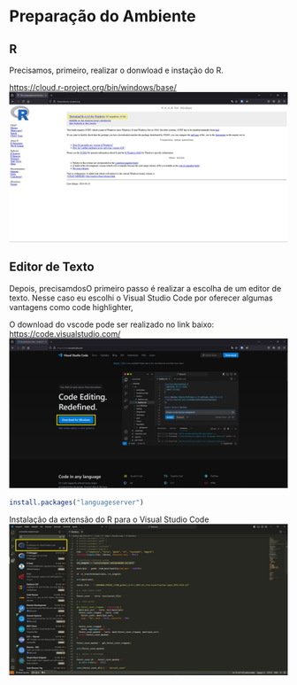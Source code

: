# Preparação do Ambiente

## R

Precisamos, primeiro, realizar o donwload e instação do R. 


https://cloud.r-project.org/bin/windows/base/
![R Download](/tutorial/r.jpg)

## Editor de Texto

Depois, precisamdosO primeiro passo é realizar a escolha de um editor de texto. Nesse caso eu escolhi o Visual Studio Code por oferecer algumas vantagens como code highlighter, 

O download do vscode pode ser realizado no link baixo:
    https://code.visualstudio.com/
    ![VSCode Download](/tutorial/vscode.jpg)

```r
install.packages("languageserver")
```

Instalação da extensão do R para o Visual Studio Code
![VSCode R Extention Download](/tutorial/r_extension.jpg)